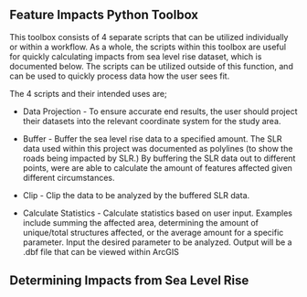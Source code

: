 ## **Feature Impacts Python Toolbox**


This toolbox consists of 4 separate scripts that can be utilized individually or within a workflow. 
As a whole, the scripts within this toolbox are useful for quickly calculating impacts from sea level rise dataset, which is documented below.
The scripts can be utilized outside of this function, and can be used to quickly process data how the user sees fit. 

The 4 scripts and their intended uses are;

* Data Projection - To ensure accurate end results, the user should project their datasets into the relevant coordinate system for the study area.

* Buffer - Buffer the sea level rise data to a specified amount. The SLR data used within this project was documented as polylines (to show the roads being impacted by SLR.)
By buffering the SLR data out to different points, were are able to calculate the amount of features affected given different circumstances. 

* Clip - Clip the data to be analyzed by the buffered SLR data. 

* Calculate Statistics - Calculate statistics based on user input. Examples include summing the affected area, 
determining the amount of unique/total structures affected, or the average amount for a specific parameter. 
Input the desired parameter to be analyzed. Output will be a .dbf file that can be viewed within ArcGIS


## **Determining Impacts from Sea Level Rise**



